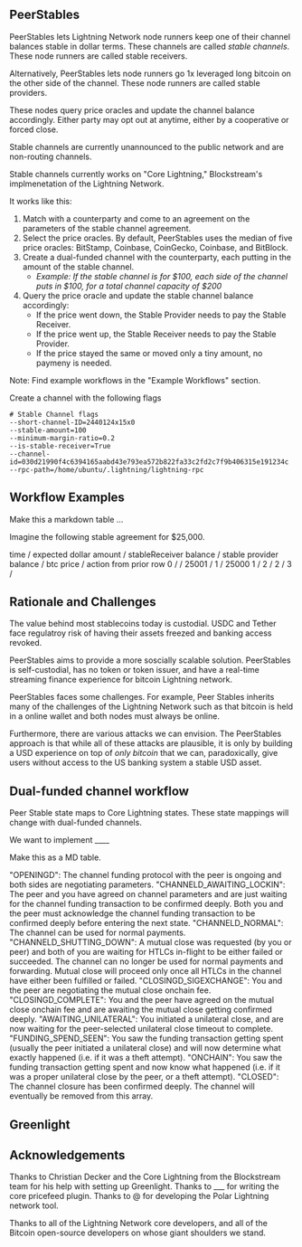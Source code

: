 ## PeerStables

PeerStables lets Lightning Network node runners keep one of their channel balances stable in dollar terms. These channels are called <i>stable channels</i>. These node runners are called stable receivers.

Alternatively, PeerStables lets node runners go 1x leveraged long bitcoin on the other side of the channel. These node runners are called stable providers.

These nodes query price oracles and update the channel balance accordingly. Either party may opt out at anytime, either by a cooperative or forced close. 

Stable channels are currently unannounced to the public network and are non-routing channels.

Stable channels currently works on "Core Lightning," Blockstream's implmenetation of the Lightning Network. 

It works like this:

<ol>
<li>Match with a counterparty and come to an agreement on the parameters of the stable channel agreement. 
<li>Select the price oracles. By default, PeerStables uses the median of five price oracles: BitStamp, Coinbase, CoinGecko, Coinbase, and BitBlock.
<li>Create a dual-funded channel with the counterparty, each putting in the amount of the stable channel. 
<ul>
<li> <i>Example: If the stable channel is for $100, each side of the channel puts in $100, for a total channel capacity of $200</i>
</ul>

<li>Query the price oracle and update the stable channel balance accordingly:
<ul>
<li>If the price went down, the Stable Provider needs to pay the Stable Receiver. 
<li>If the price went up, the Stable Receiver needs to pay the Stable Provider.
<li>If the price stayed the same or moved only a tiny amount, no paymeny is needed.

</ul>
</ol>

Note: Find example workflows in the "Example Workflows" section.
</ol>

Create a channel with the following flags

```
# Stable Channel flags
--short-channel-ID=2440124x15x0
--stable-amount=100
--minimum-margin-ratio=0.2
--is-stable-receiver=True
--channel-id=030d21990f4c6394165aabd43e793ea572b822fa33c2fd2c7f9b406315e191234c
--rpc-path=/home/ubuntu/.lightning/lightning-rpc
```

## Workflow Examples

Make this a markdown table ... 

Imagine the following stable agreement for $25,000.

time / expected dollar amount / stableReceiver balance / stable provider balance / btc price / action from prior row
0 / / 25001 / 1 / 25000
1 / 2 /
2 / 3 /

## Rationale and Challenges

The value behind most stablecoins today is custodial. USDC and Tether face regulatroy risk of having their assets freezed and banking access revoked. 

PeerStables aims to provide a more soscially scalable solution. PeerStables is self-custodial, has no token or token issuer, and have a real-time streaming finance experience for bitcoin Lightning network. 


PeerStables faces some challenges. For example, Peer Stables inherits many of the challenges of the Lightning Network such as that bitcoin is held in a online wallet and both nodes must always be online.

Furthermore, there are various attacks we can envision. The PeerStables approach is that while all of these attacks are plausible, it is only by building a USD experience on top of <i>only bitcoin</i> that we can, paradoxically, give users without access to the US banking system a stable USD asset. 

## Dual-funded channel workflow

Peer Stable state maps to Core Lightning states. These state mappings will change with dual-funded channels.

We want to implement  ____

Make this as a MD table. 

"OPENINGD": The channel funding protocol with the peer is ongoing and both sides are negotiating parameters.    "CHANNELD_AWAITING_LOCKIN": The peer and you have agreed on channel parameters and are just waiting for the channel funding transaction to be confirmed deeply. Both you and the peer must acknowledge the channel funding transaction to be confirmed deeply before entering the next state. "CHANNELD_NORMAL": The channel can be used for normal payments. "CHANNELD_SHUTTING_DOWN": A mutual close was requested (by you or peer) and both of you are waiting for HTLCs in-flight to be either failed or succeeded. The channel can no longer be used for normal payments and forwarding. Mutual close will proceed only once all HTLCs in the channel have either been fulfilled or failed. "CLOSINGD_SIGEXCHANGE": You and the peer are negotiating the mutual close onchain fee. "CLOSINGD_COMPLETE": You and the peer have agreed on the mutual close onchain fee and are awaiting the mutual close getting confirmed deeply. "AWAITING_UNILATERAL": You initiated a unilateral close, and are now waiting for the peer-selected unilateral close timeout to complete. "FUNDING_SPEND_SEEN": You saw the funding transaction getting spent (usually the peer initiated a unilateral close) and will now determine what exactly happened (i.e. if it was a theft attempt). "ONCHAIN": You saw the funding transaction getting spent and now know what happened (i.e. if it was a proper unilateral close by the peer, or a theft attempt). "CLOSED": The channel closure has been confirmed deeply. The channel will eventually be removed from this array.

## Greenlight 

## Acknowledgements

Thanks to Christian Decker and the Core Lightning from the Blockstream team for his help with setting up Greenlight. Thanks to ___ for writing the core pricefeed plugin. Thanks to @ for developing the Polar Lightning network tool. 

Thanks to all of the Lightning Network core developers, and all of the Bitcoin open-source developers on whose giant shoulders we stand. 